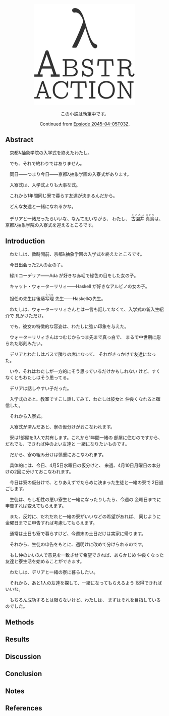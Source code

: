<!--
! -T "Episode 2045-04-05T05Z"
-->

<!-- IGNORE
<p align="center" class="file-vars">
(* -*- title: "λ Abstraction"; episode: "2045-04-05T05Z" -*- *)
</p>
IGNORE -->

<p align="center"><a href="../"><img id="logo" 
src="../img/abstr-logo.png" width="320px" height="320px" /></a></p>

<p align="center" class="warning">
この小説は執筆中です。
</p>

<!-- IGNORE
<p class="local-vars">
(* Local Variables: *)<br />
(* Stability: experimental *)<br />
(* Continued-from: <a href="2045-04-05T03Z.md">"Epsiode 
2045-04-05T03Z"</a> *)<br />
(* End: *)<br />
</p>
IGNORE -->

<!-- IGNORE --> <p align="center"> Continued from <a href="2045-04-05T03Z.md">Epsiode 2045-04-05T03Z</a>. </p>

## Abstract

　京都λ抽象学院の入学式を終えたわたし。

　でも、それで終わりではありません。

　同日——つまり今日——京都λ抽象学園の入寮式があります。

　入寮式は、入学式よりも大事な式。

　これから1年間同じ寮で暮らす友達が決まるんだから。

　どんな友達と一緒になれるかな。

　デリアと一緒だったらいいな、なんて思いながら、
わたし、
<ruby>古園井<rp>(</rp><rt>こぞのい</rt><rp>)</rp></ruby>
<ruby>真鳥<rp>(</rp><rt>まとり</rt><rp>)</rp></ruby>は、
京都λ抽象学院の入寮式を迎えるところです。

## Introduction

　わたしは、数時間前、京都λ抽象学園の入学式を終えたところです。

　今日出会った2人の女の子。

　緑川コーデリア——Ada が好きな赤毛で緑色の目をした女の子。

　キャット・ウォーターリリィ——Haskell が好きなアルビノの女の子。

　担任の先生は後藤<ruby>写理<rp>(</rp><rt>うつり</rt><rp>)</rp></ruby>
先生——Haskellの先生。

　わたしは、ウォーターリリィさんとは一言も話してなくて、入学式の新入生紹介で
見かけただけ。

　でも、彼女の特徴的な容姿は、わたしに強い印象を与えた。

　ウォーターリリィさんはつむじからつま先まで真っ白で、
まるで中世期に彫られた彫刻みたい。

　デリアとわたしはバスで隣りの席になって、
それがきっかけで友達になった。

　いや、それはわたしが一方的にそう思っているだけかもしれない
けど、すくなくともわたしはそう思ってる。

　デリアは話しやすい子だった。

　入学式のあと、教室ですこし話してみて、わたしは彼女と
仲良くなれると確信した。

　それから入寮式。

　入寮式が済んだあと、寮の仮分けがおこなわれます。

　寮は1部屋を3人で共有します。これから1年間一緒の
部屋に住むのですから、だれでも、できれば仲のよい友達と
一緒になりたいものです。

　だから、寮の組み分けは慎重におこなわれます。

　具体的には、今日、4月5日水曜日の仮分けと、
来週、4月10日月曜日の本分けの2回に分けておこなわれます。

　今日は寮の仮分けで、とりあえずでたらめに決まった生徒と一緒の寮で
2日過ごします。

　生徒は、もし相性の悪い寮生と一緒になったりしたら、今週の
金曜日までに申告すれば変えてもらえます。

　また、反対に、だれだれと一緒の寮がいいなどの希望があれば、
同じように金曜日までに申告すれば考慮してもらえます。

　通常は土日も寮で暮らすけど、今週末の土日だけは実家に帰ります。

　それから、生徒の申告をもとに、週明けに改めて分けられるのです。

　もし仲のいい3人で意見を一致させて希望できれば、あらかじめ
仲良くなった友達と寮生活を始めることができます。

　わたしは、デリアと一緒の寮に暮らしたい。

　それから、あと1人の友達を探して、一緒になってもらえるよう
説得できればいいな。

　もちろん成功するとは限らないけど、わたしは、
まずはそれを目指しているのでした。

## Methods



## Results

## Discussion
## Conclusion
## Notes
## References

<!-- IGNORE
<p class="local-vars">
(* Local Variables: *)<br />
(* End: *)<br />
</p>
IGNORE -->

<!-- DEV
<script type="text/javascript" src="../js/wc.js"></script>
<script type="text/javascript">
window.addEventListener("load", function () {
  var body = document.querySelector('body');
  var h2 = document.createElement('h2');
  var p = document.createElement('p');
  h2.textContent = "Wc";
  p.textContent = 'WC: ' + wc();
  body.appendChild(h2);
  body.appendChild(p);
});
</script>
DEV -->
